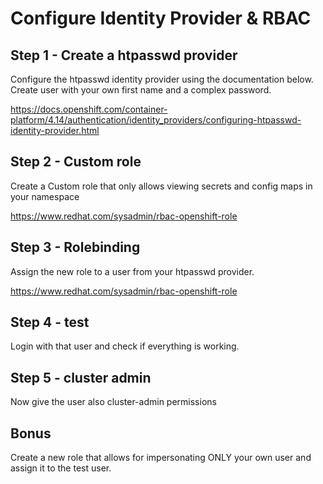 # Configure Identity Provider & RBAC

## Step 1 - Create a htpasswd provider

Configure the htpasswd identity provider using the documentation below.
Create user with your own first name and a complex password.

https://docs.openshift.com/container-platform/4.14/authentication/identity_providers/configuring-htpasswd-identity-provider.html

## Step 2 - Custom role

Create a Custom role that only allows viewing secrets and config maps in your namespace

https://www.redhat.com/sysadmin/rbac-openshift-role

## Step 3 - Rolebinding

Assign the new role to a user from your htpasswd provider.

https://www.redhat.com/sysadmin/rbac-openshift-role

## Step 4 - test

Login with that user and check if everything is working.

## Step 5 - cluster admin

Now give the user also cluster-admin permissions

## Bonus

 Create a new role that allows for impersonating ONLY your own user and assign it to the test user.

